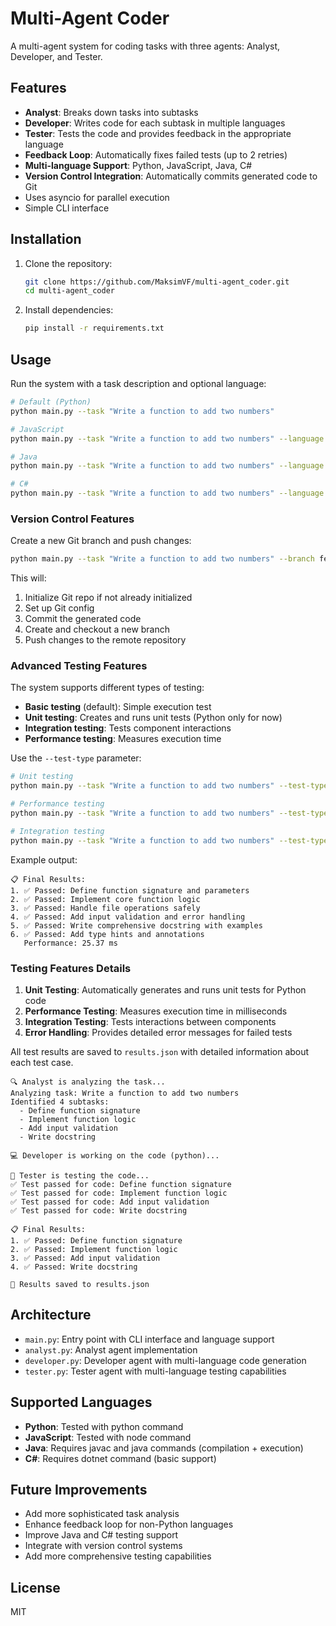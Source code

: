 

# Multi-Agent Coder

A multi-agent system for coding tasks with three agents: Analyst, Developer, and Tester.

## Features

- **Analyst**: Breaks down tasks into subtasks
- **Developer**: Writes code for each subtask in multiple languages
- **Tester**: Tests the code and provides feedback in the appropriate language
- **Feedback Loop**: Automatically fixes failed tests (up to 2 retries)
- **Multi-language Support**: Python, JavaScript, Java, C#
- **Version Control Integration**: Automatically commits generated code to Git
- Uses asyncio for parallel execution
- Simple CLI interface

## Installation

1. Clone the repository:
   ```bash
   git clone https://github.com/MaksimVF/multi-agent_coder.git
   cd multi-agent_coder
   ```

2. Install dependencies:
   ```bash
   pip install -r requirements.txt
   ```

## Usage

Run the system with a task description and optional language:

```bash
# Default (Python)
python main.py --task "Write a function to add two numbers"

# JavaScript
python main.py --task "Write a function to add two numbers" --language javascript

# Java
python main.py --task "Write a function to add two numbers" --language java

# C#
python main.py --task "Write a function to add two numbers" --language csharp
```

### Version Control Features

Create a new Git branch and push changes:

```bash
python main.py --task "Write a function to add two numbers" --branch feature/add-function --push
```

This will:
1. Initialize Git repo if not already initialized
2. Set up Git config
3. Commit the generated code
4. Create and checkout a new branch
5. Push changes to the remote repository




### Advanced Testing Features

The system supports different types of testing:

- **Basic testing** (default): Simple execution test
- **Unit testing**: Creates and runs unit tests (Python only for now)
- **Integration testing**: Tests component interactions
- **Performance testing**: Measures execution time

Use the `--test-type` parameter:

```bash
# Unit testing
python main.py --task "Write a function to add two numbers" --test-type unit

# Performance testing
python main.py --task "Write a function to add two numbers" --test-type performance

# Integration testing
python main.py --task "Write a function to add two numbers" --test-type integration
```

Example output:

```
📋 Final Results:
1. ✅ Passed: Define function signature and parameters
2. ✅ Passed: Implement core function logic
3. ✅ Passed: Handle file operations safely
4. ✅ Passed: Add input validation and error handling
5. ✅ Passed: Write comprehensive docstring with examples
6. ✅ Passed: Add type hints and annotations
   Performance: 25.37 ms
```

### Testing Features Details

1. **Unit Testing**: Automatically generates and runs unit tests for Python code
2. **Performance Testing**: Measures execution time in milliseconds
3. **Integration Testing**: Tests interactions between components
4. **Error Handling**: Provides detailed error messages for failed tests

All test results are saved to `results.json` with detailed information about each test case.

```
🔍 Analyst is analyzing the task...
Analyzing task: Write a function to add two numbers
Identified 4 subtasks:
  - Define function signature
  - Implement function logic
  - Add input validation
  - Write docstring

💻 Developer is working on the code (python)...

🧪 Tester is testing the code...
✅ Test passed for code: Define function signature
✅ Test passed for code: Implement function logic
✅ Test passed for code: Add input validation
✅ Test passed for code: Write docstring

📋 Final Results:
1. ✅ Passed: Define function signature
2. ✅ Passed: Implement function logic
3. ✅ Passed: Add input validation
4. ✅ Passed: Write docstring

💾 Results saved to results.json
```

## Architecture

- `main.py`: Entry point with CLI interface and language support
- `analyst.py`: Analyst agent implementation
- `developer.py`: Developer agent with multi-language code generation
- `tester.py`: Tester agent with multi-language testing capabilities

## Supported Languages

- **Python**: Tested with python command
- **JavaScript**: Tested with node command
- **Java**: Requires javac and java commands (compilation + execution)
- **C#**: Requires dotnet command (basic support)

## Future Improvements

- Add more sophisticated task analysis
- Enhance feedback loop for non-Python languages
- Improve Java and C# testing support
- Integrate with version control systems
- Add more comprehensive testing capabilities

## License

MIT
